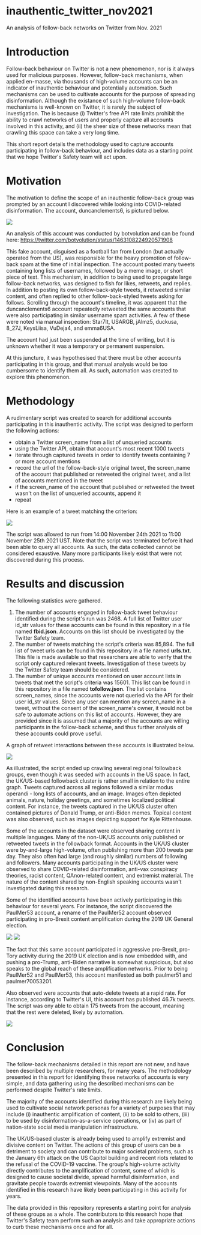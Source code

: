 # inauthentic_twitter_nov2021
An analysis of follow-back networks on Twitter from Nov. 2021

# Introduction
Follow-back behaviour on Twitter is not a new phenomenon, nor is it always used for malicious purposes. However, follow-back mechanisms, when applied en-masse, via thousands of high-volume accounts can be an indicator of inauthentic behaviour and potentially automation. Such mechanisms can be used to cultivate accounts for the purpose of spreading disinformation. Although the existance of such high-volume follow-back mechanisms is well-known on Twitter, it is rarely the subject of investigation. The is because (i) Twitter's free API rate limits prohibit the ability to crawl networks of users and properly capture all accounts involved in this activity, and (ii) the sheer size of these networks mean that crawling this space can take a very long time.

This short report details the methodology used to capture accounts participating in follow-back behaviour, and includes data as a starting point that we hope Twitter's Safety team will act upon.

# Motivation
The motivation to define the scope of an inauthentic follow-back group was prompted by an account I discovered while looking into COVID-related disinformation. The account, duncanclements6, is pictured below.

![](images/gooner2.jpeg)

An analysis of this account was conducted by botvolution and can be found here: https://twitter.com/botvolution/status/1463108224920571908

This fake account, disguised as a football fan from London (but actually operated from the US), was responsible for the heavy promotion of follow-back spam at the time of initial inspection. The account posted many tweets containing long lists of usernames, followed by a meme image, or short piece of text. This mechanism, in addition to being used to propagate large follow-back networks, was designed to fish for likes, retweets, and replies. In addition to posting its own follow-back-style tweets, it retweeted similar content, and often replied to other follow-back-styled tweets asking for follows. Scrolling through the account's timeline, it was apparent that the duncanclements6 account repeatedly retweeted the same accounts that were also participating in similar username spam activities. A few of these were noted via manual inspection: Star7lt, USARGB, jAlmz5, duckusa, 8_27J, KeysLiisa, VuDeja4, and emma6USA. 

The account had just been suspended at the time of writing, but it is unknown whether it was a temporary or permanent suspension.

At this juncture, it was hypothesised that there must be other accounts participating in this group, and that manual analysis would be too cumbersome to identify them all. As such, automation was created to explore this phenomenon.

# Methodology
A rudimentary script was created to search for additional accounts participating in this inauthentic activity. The script was designed to perform the following actions:
- obtain a Twitter screen_name from a list of unqueried accounts
- using the Twitter API, obtain that account's most recent 1000 tweets
- iterate through captured tweets in order to identify tweets containing 7 or more account mentions
- record the url of the follow-back-style original tweet, the screen_name of the account that published or retweeted the original tweet, and a list of accounts mentioned in the tweet
- if the screen_name of the account that published or retweeted the tweet wasn't on the list of unqueried accounts, append it
- repeat

Here is an example of a tweet matching the criterion:

![](images/example_followback_tweet.png)

The script was allowed to run from 14:00 November 24th 2021 to 11:00 November 25th 2021 UST. Note that the script was terminated before it had been able to query all accounts. As such, the data collected cannot be considered exaustive. Many more participants likely exist that were not discovered during this process.

# Results and discussion
The following statistics were gathered.
1. The number of accounts engaged in follow-back tweet behaviour identified during the script's run was 2468. A full list of Twitter user id_str values for these accounts can be found in this repository in a file named **fbid.json**. Accounts on this list should be investigated by the Twitter Safety team.
2. The number of tweets matching the script's criteria was 85,894. The full list of tweet urls can be found in this repository in a file named **urls.txt**. This file is made available so that researchers are able to verify that the script only captured relevant tweets. Investigation of these tweets by the Twitter Safety team should be considered.
3. The number of unique accounts mentioned on user account lists in tweets that met the script's criteria was 15601. This list can be found in this repository in a file named **tofollow.json**. The list contains screen_names, since the accounts were not queried via the API for their user id_str values. Since any user can mention any screen_name in a tweet, without the consent of the screen_name's owner, it would not be safe to automate actions on this list of accounts. However, they are provided since it is assumed that a majority of the accounts are willing participants in the follow-back scheme, and thus further analysis of these accounts could prove useful.

A graph of retweet interactions between these accounts is illustrated below.

![](images/followback_2021_annotated.png)

As illustrated, the script ended up crawling several regional followback groups, even though it was seeded with accounts in the US space. In fact, the UK/US-based followback cluster is rather small in relation to the entire graph. Tweets captured across all regions followed a similar modus operandi - long lists of accounts, and an image. Images often depicted animals, nature, holiday greetings, and sometimes localized political content. For instance, the tweets captured in the UK/US cluster often contained pictures of Donald Trump, or anti-Biden memes. Topical content was also observed, such as images depicting support for Kyle Rittenhouse.

Some of the accounts in the dataset were observed sharing content in multiple languages. Many of the non-UK/US accounts only published or retweeted tweets in the followback format. Accounts in the UK/US cluster were by-and-large high-volume, often publishing more than 200 tweets per day. They also often had large (and roughly similar) numbers of following and followers. Many accounts participating in the UK/US cluster were observed to share COVID-related disinformation, anti-vax conspiracy theories, racist content, QAnon-related content, and extremist material. The nature of the content shared by non-English speaking accounts wasn't investigated during this research.

Some of the identified accounts have been actively participating in this behaviour for several years. For instance, the script discovered the PaulMer53 account, a rename of the PaulMer52 account observed participating in pro-Brexit content amplification during the 2019 UK General election.

![](images/PaulMer53.png)
![](images/PaulMer52.png)

The fact that this same account participated in aggressive pro-Brexit, pro-Tory activity during the 2019 UK election and is now embedded with, and pushing a pro-Trump, anti-Biden narrative is somewhat suspicious, but also speaks to the global reach of these amplification networks. Prior to being PaulMer52 and PaulMer53, this account manifested as both paulmer51 and paulmer70053201.

Also observed were accounts that auto-delete tweets at a rapid rate. For instance, according to Twitter's UI, this account has published 46.7k tweets. The script was ony able to obtain 175 tweets from the account, meaning that the rest were deleted, likely by automation.

![](images/LindaNTx.png)

# Conclusion
The follow-back mechanisms detailed in this report are not new, and have been described by multiple researchers, for many years. The methodology presented in this report for identifying these networks of accounts is very simple, and data gathering using the described mechanisms can be performed despite Twitter's rate limits.

The majority of the accounts identified during this research are likely being used to cultivate social network personas for a variety of purposes that may include (i) inauthentic amplification of content, (ii) to be sold to others, (iii) to be used by disinformation-as-a-service operations, or (iv) as part of nation-state social media manipulation infrastructure.

The UK/US-based cluster is already being used to amplify extremist and divisive content on Twitter. The actions of this group of users can be a detriment to society and can contribute to major societal problems, such as the January 6th attack on the US Capitol building and recent riots related to the refusal of the COVID-19 vaccine. The group's high-volume activity directly contributes to the amplification of content, some of which is designed to cause societal divide, spread harmful disinformation, and gravitate people towards extremist viewpoints. Many of the accounts identified in this research have likely been participating in this activity for years. 

The data provided in this repository represents a starting point for analysis of these groups as a whole. The contributors to this research hope that Twitter's Safety team perform such an analysis and take appropriate actions to curb these mechanisms once and for all.
